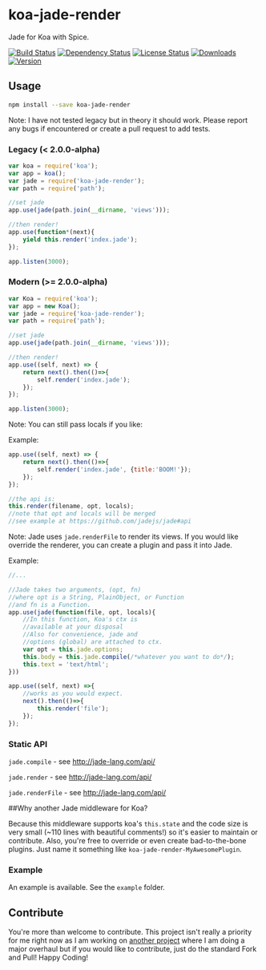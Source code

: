 koa-jade-render
===============

Jade for Koa with Spice.

[![Build Status](https://travis-ci.org/iwatakeshi/koa-jade-render.svg)](https://travis-ci.org/iwatakeshi/koa-jade-render)
[![Dependency Status](https://david-dm.org/iwatakeshi/koa-jade-render.svg)](https://github.com/iwatakeshi/koa-jade-render/blob/master/package.json) [![License Status](http://img.shields.io/npm/l/koa-jade-render.svg)](https://github.com/iwatakeshi/koa-jade-render/blob/master/LICENSE) [![Downloads](http://img.shields.io/npm/dm/koa-jade-render.svg)]() [![Version](http://img.shields.io/npm/v/koa-jade-render.svg)]()

## Usage

```bash
npm install --save koa-jade-render
```
Note: I have not tested legacy but in theory it should work. Please report any bugs if encountered or create a pull request to add tests.

### Legacy (< 2.0.0-alpha)

```javascript
var koa = require('koa');
var app = koa();
var jade = require('koa-jade-render');
var path = require('path');

//set jade
app.use(jade(path.join(__dirname, 'views')));

//then render!
app.use(function*(next){
    yield this.render('index.jade');
});

app.listen(3000);
```

### Modern (>= 2.0.0-alpha)

```javascript
var Koa = require('koa');
var app = new Koa();
var jade = require('koa-jade-render');
var path = require('path');

//set jade
app.use(jade(path.join(__dirname, 'views')));

//then render!
app.use((self, next) => {
    return next().then(()=>{
        self.render('index.jade');
    });
});

app.listen(3000);
```

Note: You can still pass locals if you like:

Example:

```javascript
app.use((self, next) => {
    return next().then(()=>{
        self.render('index.jade', {title:'BOOM!'});
    });
});

//the api is:
this.render(filename, opt, locals);
//note that opt and locals will be merged
//see example at https://github.com/jadejs/jade#api
```

Note: Jade uses `jade.renderFile` to render its views. If you would like override the renderer, you can create a plugin and pass it into Jade.

Example:

```javascript
//...

//Jade takes two arguments, (opt, fn)
//where opt is a String, PlainObject, or Function
//and fn is a Function.
app.use(jade(function(file, opt, locals){
    //In this function, Koa's ctx is 
    //available at your disposal
    //Also for convenience, jade and 
    //options (global) are attached to ctx.
    var opt = this.jade.options;
    this.body = this.jade.compile(/*whatever you want to do*/);
    this.text = 'text/html';
}))

app.use((self, next) =>{
    //works as you would expect.
    next().then(()=>{
        this.render('file');
    });
});

```


### Static API

`jade.compile` - see http://jade-lang.com/api/

`jade.render` - see http://jade-lang.com/api/

`jade.renderFile` - see http://jade-lang.com/api/

##Why another Jade middleware for Koa?

Because this middleware supports koa's `this.state` and the code size is very small (~110 lines with beautiful comments!) so it's easier to maintain or contribute. Also, you're free to override or even create bad-to-the-bone plugins. Just name it something like `koa-jade-render-MyAwesomePlugin`.

### Example

An example is available. See the `example` folder.

## Contribute

You're more than welcome to contribute. This project isn't really a priority for me right now as I am working on [another project](https://github.com/iwatakeshi/gengojs) where I am doing a major overhaul but if you would like to contribute, just do the standard Fork and Pull! Happy Coding!